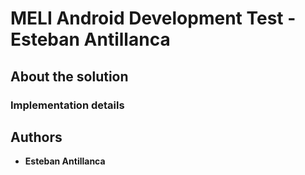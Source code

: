 # MELI Android Development Test - Esteban Antillanca

## About the solution

### Implementation details

## Authors

* **Esteban Antillanca**
